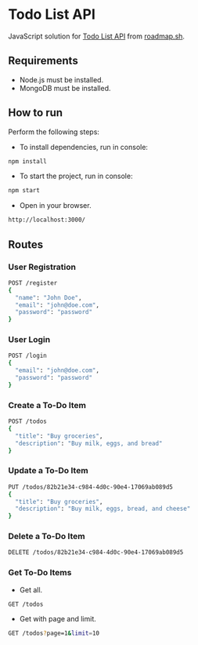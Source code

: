 # Todo List API

JavaScript solution for [Todo List API](https://roadmap.sh/projects/todo-list-api) from [roadmap.sh](https://roadmap.sh/).

## Requirements

- Node.js must be installed.
- MongoDB must be installed.

## How to run

Perform the following steps:

- To install dependencies, run in console:

```bash
npm install
```

- To start the project, run in console:

```bash
npm start
```

- Open in your browser.

```bash
http://localhost:3000/
```

## Routes

### User Registration

```bash
POST /register
{
  "name": "John Doe",
  "email": "john@doe.com",
  "password": "password"
}
```

### User Login

```bash
POST /login
{
  "email": "john@doe.com",
  "password": "password"
}
```

### Create a To-Do Item

```bash
POST /todos
{
  "title": "Buy groceries",
  "description": "Buy milk, eggs, and bread"
}
```

### Update a To-Do Item

```bash
PUT /todos/82b21e34-c984-4d0c-90e4-17069ab089d5
{
  "title": "Buy groceries",
  "description": "Buy milk, eggs, bread, and cheese"
}
```

### Delete a To-Do Item

```bash
DELETE /todos/82b21e34-c984-4d0c-90e4-17069ab089d5
```

### Get To-Do Items

- Get all.

```bash
GET /todos
```

- Get with page and limit.

```bash
GET /todos?page=1&limit=10
```
